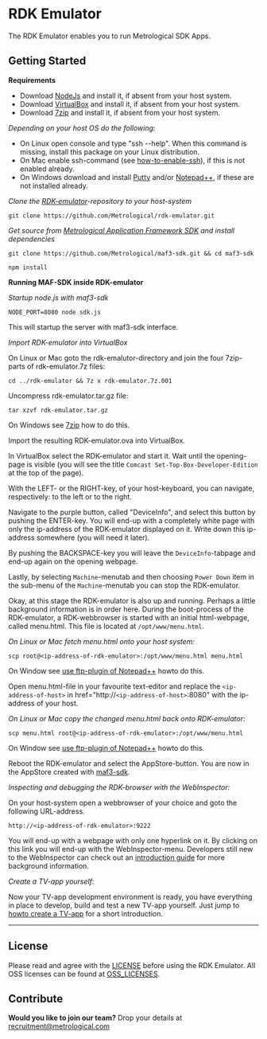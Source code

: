 RDK Emulator
============

The RDK Emulator enables you to run Metrological SDK Apps.

Getting Started
---------------

**Requirements**

- Download [NodeJs](https://nodejs.org/) and install it, if absent from your host system.
- Download [VirtualBox](http://virtualbox.org) and install it, if absent from your host system.
- Download [7zip](http://www.7-zip.org/) and install it, if absent from your host system.

*Depending on your host OS do the following:*

- On Linux open console and type "ssh --help". When this command is missing, install this package on your Linux distribution.
- On Mac enable ssh-command (see [how-to-enable-ssh](http://www.maclife.com/article/howtos/how_enable_ssh_your_mac)), if this is not enabled already.
- On Windows download and install [Putty](http://www.chiark.greenend.org.uk/~sgtatham/putty/download.html) and/or [Notepad++](http://notepad-plus-plus.org/), if these are not installed already. 

*Clone the [RDK-emulator](https://github.com/Metrological/rdk-emulator.git)-repository to your host-system*

  `git clone https://github.com/Metrological/rdk-emulator.git` 

*Get source from [Metrological Application Framework SDK](https://github.com/metrological/maf3-sdk) and install dependencies*

  `git clone https://github.com/Metrological/maf3-sdk.git && cd maf3-sdk`

  `npm install` 
 
**Running MAF-SDK inside RDK-emulator**

*Startup node.js with maf3-sdk*

  `NODE_PORT=8080 node sdk.js`

This will startup the server with maf3-sdk interface.

*Import RDK-emulator into VirtualBox*

On Linux or Mac goto the rdk-emalutor-directory and join the four 7zip-parts of rdk-emulator.7z files:

  `cd ../rdk-emulator && 7z x rdk-emulator.7z.001`

Uncompress rdk-emulator.tar.gz file:
  
  `tar xzvf rdk-emulator.tar.gz`

On Windows see [7zip](http://www.7-zip.org/) how to do this.

Import the resulting RDK-emulator.ova into VirtualBox.

In VirtualBox select the RDK-emulator and start it. Wait until the opening-page is visible (you will see the title `Comcast Set-Top-Box-Developer-Edition` at the top of the page).

With the LEFT- or the RIGHT-key, of your host-keyboard, you can navigate, respectively: to the left or to the right. 

Navigate to the purple button, called "DeviceInfo", and select this button by pushing the ENTER-key. You will end-up with a completely white page with only the ip-address of the RDK-emulator displayed on it. Write down this ip-address somewhere (you will need it later). 

By pushing the BACKSPACE-key you will leave the `DeviceInfo`-tabpage and end-up again on the opening webpage. 

Lastly, by selecting `Machine`-menutab and then choosing `Power Down` item in the sub-menu of the `Machine`-menutab you can stop the RDK-emulator. 

Okay, at this stage the RDK-emulator is also up and running. Perhaps a little background information is in order here. During the boot-process of the RDK-emulator, a RDK-webbrowser is started with an initial html-webpage, called menu.html. This file is located at `/opt/www/menu.html`.     

*On Linux or Mac fetch menu.html onto your host system:*
   
  `scp root@<ip-address-of-rdk-emulator>:/opt/www/menu.html menu.html`

On Window see [use ftp-plugin of Notepad++](http://www.thewindowsclub.com/access-ftp-server-notepad) howto do this.

Open menu.html-file in your favourite text-editor and replace the `<ip-address-of-host>` in href="http://`<ip-address-of-host>`:8080" with the ip-address of your host.

*On Linux or Mac copy the changed menu.html back onto RDK-emulator:*

  `scp menu.html root@<ip-address-of-rdk-emulator>:/opt/www/menu.html`

On Window see [use ftp-plugin of Notepad++](http://www.thewindowsclub.com/access-ftp-server-notepad) howto do this.

Reboot the RDK-emulator and select the AppStore-button. You are now in the AppStore created with [maf3-sdk](https://github.com/Metrological/maf3-sdk/).

*Inspecting and debugging the RDK-browser with the WebInspector:*

On your host-system open a webbrowser of your choice and goto the following URL-address.

  `http://<ip-address-of-rdk-emulator>:9222`

You will end-up with a webpage with only one hyperlink on it. By clicking on this link you will end-up with the WebInspector-menu. Developers still new to the WebInspector can check out an [introduction guide](https://developer.apple.com/library/mac/documentation/AppleApplications/Conceptual/Safari_Developer_Guide/Introduction/Introduction.html#//apple_ref/doc/uid/TP40007874-CH1-SW1) for more background information.   

*Create a TV-app yourself:*

Now your TV-app development environment is ready, you have everything in place to develop, build and test a new TV-app yourself. Just jump to [howto create a TV-app](https://sdk.metrological.com/getting-started) for a short introduction.  


-------------------------------

License
-------

Please read and agree with the [LICENSE](https://github.com/Metrological/rdk-emulator/blob/master/LICENSE) before using the RDK Emulator. All OSS licenses can be found at [OSS_LICENSES](https://github.com/Metrological/rdk-emulator/blob/master/OSS_LICENSES).

Contribute
----------

**Would you like to join our team?** Drop your details at recruitment@metrological.com 
